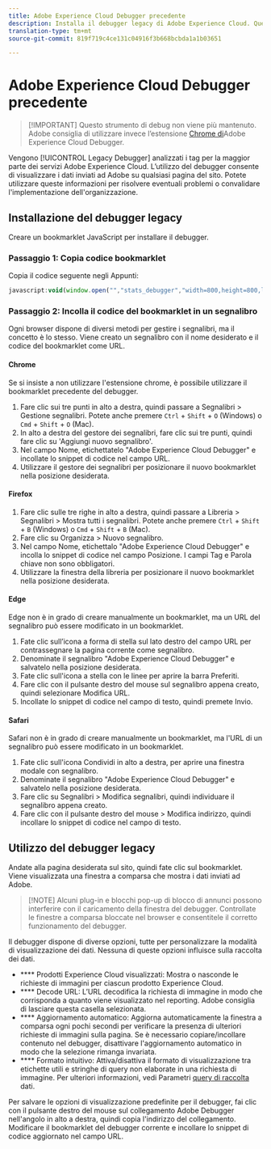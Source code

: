 ```yaml
---
title: Adobe Experience Cloud Debugger precedente
description: Installa il debugger legacy di Adobe Experience Cloud. Questo debugger esamina i tag per Analytics, Target, Advertising Cloud, Identity Service, DTM e Launch.
translation-type: tm+mt
source-git-commit: 819f719c4ce131c04916f3b668bcbda1a1b03651

---
```



# Adobe Experience Cloud Debugger precedente

> [!IMPORTANT] Questo strumento di debug non viene più mantenuto. Adobe consiglia di utilizzare invece l’estensione [Chrome di](https://docs.adobe.com/content/help/en/debugger/using/experience-cloud-debugger.html)Adobe Experience Cloud Debugger.

Vengono [!UICONTROL Legacy Debugger] analizzati i tag per la maggior parte dei servizi Adobe Experience Cloud. L’utilizzo del debugger consente di visualizzare i dati inviati ad Adobe su qualsiasi pagina del sito. Potete utilizzare queste informazioni per risolvere eventuali problemi o convalidare l&#39;implementazione dell&#39;organizzazione.

## Installazione del debugger legacy

Creare un bookmarklet JavaScript per installare il debugger.

### Passaggio 1: Copia codice bookmarklet

Copia il codice seguente negli Appunti:

```JavaScript
javascript:void(window.open("","stats_debugger","width=800,height=800,location=0,menubar=0,status=1,toolbar=0,resizable=1,scrollbars=1").document.write("<script language=\"JavaScript\" id=dbg src=\"https://www.adobetag.com/d1/digitalpulsedebugger/live/DPD.js\"></"+"script>"+"<script language=\"JavaScript\">window.focus();</script>"));
```

### Passaggio 2: Incolla il codice del bookmarklet in un segnalibro

Ogni browser dispone di diversi metodi per gestire i segnalibri, ma il concetto è lo stesso. Viene creato un segnalibro con il nome desiderato e il codice del bookmarklet come URL.

#### Chrome

Se si insiste a non utilizzare l&#39;estensione [](https://docs.adobe.com/content/help/en/debugger/using/experience-cloud-debugger.html)chrome, è possibile utilizzare il bookmarklet precedente del debugger.

1. Fare clic sui tre punti in alto a destra, quindi passare a Segnalibri > Gestione segnalibri. Potete anche premere `Ctrl` + `Shift` + `O` (Windows) o `Cmd` + `Shift` + `O` (Mac).
2. In alto a destra del gestore dei segnalibri, fare clic sui tre punti, quindi fare clic su &#39;Aggiungi nuovo segnalibro&#39;.
3. Nel campo Nome, etichettatelo &quot;Adobe Experience Cloud Debugger&quot; e incollate lo snippet di codice nel campo URL.
4. Utilizzare il gestore dei segnalibri per posizionare il nuovo bookmarklet nella posizione desiderata.

#### Firefox

1. Fare clic sulle tre righe in alto a destra, quindi passare a Libreria > Segnalibri > Mostra tutti i segnalibri. Potete anche premere `Ctrl` + `Shift` + `B` (Windows) o `Cmd` + `Shift` + `B` (Mac).
2. Fare clic su Organizza > Nuovo segnalibro.
3. Nel campo Nome, etichettalo &quot;Adobe Experience Cloud Debugger&quot; e incolla lo snippet di codice nel campo Posizione. I campi Tag e Parola chiave non sono obbligatori.
4. Utilizzare la finestra della libreria per posizionare il nuovo bookmarklet nella posizione desiderata.

#### Edge

Edge non è in grado di creare manualmente un bookmarklet, ma un URL del segnalibro può essere modificato in un bookmarklet.

1. Fate clic sull’icona a forma di stella sul lato destro del campo URL per contrassegnare la pagina corrente come segnalibro.
2. Denominate il segnalibro &quot;Adobe Experience Cloud Debugger&quot; e salvatelo nella posizione desiderata.
3. Fate clic sull&#39;icona a stella con le linee per aprire la barra Preferiti.
4. Fare clic con il pulsante destro del mouse sul segnalibro appena creato, quindi selezionare Modifica URL.
5. Incollate lo snippet di codice nel campo di testo, quindi premete Invio.

#### Safari

Safari non è in grado di creare manualmente un bookmarklet, ma l&#39;URL di un segnalibro può essere modificato in un bookmarklet.

1. Fate clic sull&#39;icona Condividi in alto a destra, per aprire una finestra modale con segnalibro.
2. Denominate il segnalibro &quot;Adobe Experience Cloud Debugger&quot; e salvatelo nella posizione desiderata.
3. Fare clic su Segnalibri > Modifica segnalibri, quindi individuare il segnalibro appena creato.
4. Fare clic con il pulsante destro del mouse > Modifica indirizzo, quindi incollare lo snippet di codice nel campo di testo.

## Utilizzo del debugger legacy

Andate alla pagina desiderata sul sito, quindi fate clic sul bookmarklet. Viene visualizzata una finestra a comparsa che mostra i dati inviati ad Adobe.

> [!NOTE] Alcuni plug-in e blocchi pop-up di blocco di annunci possono interferire con il caricamento della finestra del debugger. Controllate le finestre a comparsa bloccate nel browser e consentitele il corretto funzionamento del debugger.

Il debugger dispone di diverse opzioni, tutte per personalizzare la modalità di visualizzazione dei dati. Nessuna di queste opzioni influisce sulla raccolta dei dati.

* **** Prodotti Experience Cloud visualizzati: Mostra o nasconde le richieste di immagini per ciascun prodotto Experience Cloud.
* **** Decode URL: L’URL decodifica la richiesta di immagine in modo che corrisponda a quanto viene visualizzato nel reporting. Adobe consiglia di lasciare questa casella selezionata.
* **** Aggiornamento automatico: Aggiorna automaticamente la finestra a comparsa ogni pochi secondi per verificare la presenza di ulteriori richieste di immagini sulla pagina. Se è necessario copiare/incollare contenuto nel debugger, disattivare l&#39;aggiornamento automatico in modo che la selezione rimanga invariata.
* **** Formato intuitivo: Attiva/disattiva il formato di visualizzazione tra etichette utili e stringhe di query non elaborate in una richiesta di immagine. Per ulteriori informazioni, vedi Parametri [query di raccolta](query-parameters.md) dati.

Per salvare le opzioni di visualizzazione predefinite per il debugger, fai clic con il pulsante destro del mouse sul collegamento Adobe Debugger nell&#39;angolo in alto a destra, quindi copia l&#39;indirizzo del collegamento. Modificare il bookmarklet del debugger corrente e incollare lo snippet di codice aggiornato nel campo URL.
